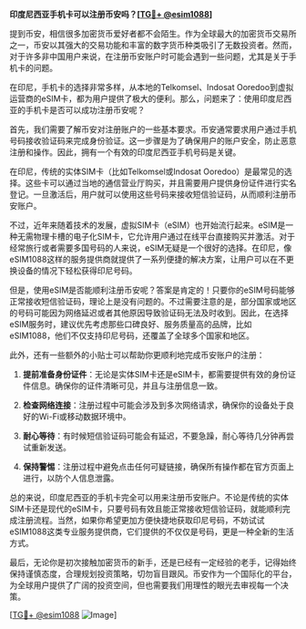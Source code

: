 **印度尼西亚手机卡可以注册币安吗？[[TG💪+ @esim1088](https://t.me/s/esim1088)]**

提到币安，相信很多加密货币爱好者都不会陌生。作为全球最大的加密货币交易所之一，币安以其强大的交易功能和丰富的数字货币种类吸引了无数投资者。然而，对于许多非中国用户来说，在注册币安账户时可能会遇到一些问题，尤其是关于手机卡的问题。

在印尼，手机卡的选择非常多样，从本地的Telkomsel、Indosat Ooredoo到虚拟运营商的eSIM卡，都为用户提供了极大的便利。那么，问题来了：使用印度尼西亚的手机卡是否可以成功注册币安呢？

首先，我们需要了解币安对注册账户的一些基本要求。币安通常要求用户通过手机号码接收验证码来完成身份验证。这一步骤是为了确保用户的账户安全，防止恶意注册和操作。因此，拥有一个有效的印度尼西亚手机号码是关键。

在印尼，传统的实体SIM卡（比如Telkomsel或Indosat Ooredoo）是最常见的选择。这些卡可以通过当地的通信营业厅购买，并且需要用户提供身份证件进行实名登记。一旦激活后，用户就可以使用这些号码来接收短信验证码，从而顺利注册币安账户。

不过，近年来随着技术的发展，虚拟SIM卡（eSIM）也开始流行起来。eSIM是一种无需物理卡槽的电子化SIM卡，它允许用户通过在线平台直接购买并激活。对于经常旅行或者需要多国号码的人来说，eSIM无疑是一个很好的选择。在印尼，像eSIM1088这样的服务提供商就提供了一系列便捷的解决方案，让用户可以在不更换设备的情况下轻松获得印尼号码。

但是，使用eSIM是否能顺利注册币安呢？答案是肯定的！只要你的eSIM号码能够正常接收短信验证码，理论上是没有问题的。不过需要注意的是，部分国家或地区的号码可能因为网络延迟或者其他原因导致验证码无法及时收到。因此，在选择eSIM服务时，建议优先考虑那些口碑良好、服务质量高的品牌，比如eSIM1088，他们不仅支持印尼号码，还覆盖了全球多个国家和地区。

此外，还有一些额外的小贴士可以帮助你更顺利地完成币安账户的注册：

1. **提前准备身份证件**：无论是实体SIM卡还是eSIM卡，都需要提供有效的身份证件信息。确保你的证件清晰可见，并且与注册信息一致。
   
2. **检查网络连接**：注册过程中可能会涉及到多次网络请求，确保你的设备处于良好的Wi-Fi或移动数据环境中。
   
3. **耐心等待**：有时候短信验证码可能会有延迟，不要急躁，耐心等待几分钟再尝试重新发送。

4. **保持警惕**：注册过程中避免点击任何可疑链接，确保所有操作都在官方页面上进行，以防个人信息泄露。

总的来说，印度尼西亚的手机卡完全可以用来注册币安账户。不论是传统的实体SIM卡还是现代的eSIM卡，只要号码有效且能正常接收短信验证码，就能顺利完成注册流程。当然，如果你希望更加方便快捷地获取印尼号码，不妨试试eSIM1088这类专业服务提供商，它们提供的不仅仅是号码，更是一种全新的生活方式。

最后，无论你是初次接触加密货币的新手，还是已经有一定经验的老手，记得始终保持谨慎态度，合理规划投资策略，切勿盲目跟风。币安作为一个国际化的平台，为全球用户提供了广阔的投资空间，但也需要我们用理性的眼光去审视每一个决策。

[[TG💪+ @esim1088](https://t.me/s/esim1088) ![Image](https://i.postimg.cc/4NQfJmqS/Snipaste-2025-05-13-00-14-12.png)]